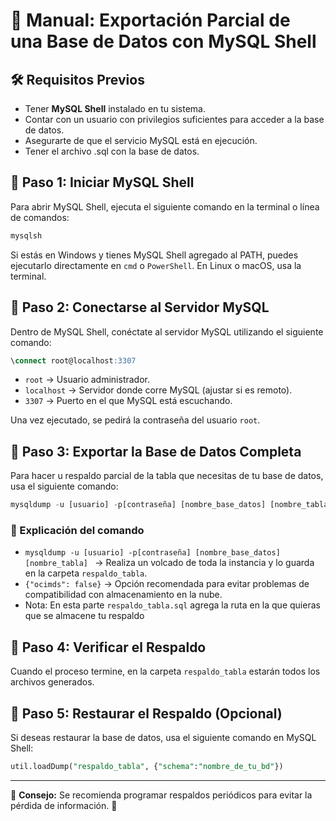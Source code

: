 # 📘 Manual: Exportación Parcial de una Base de Datos con MySQL Shell

## 🛠 Requisitos Previos
- Tener **MySQL Shell** instalado en tu sistema.
- Contar con un usuario con privilegios suficientes para acceder a la base de datos.
- Asegurarte de que el servicio MySQL está en ejecución.
- Tener el archivo .sql con la base de datos.

## 🚀 Paso 1: Iniciar MySQL Shell
Para abrir MySQL Shell, ejecuta el siguiente comando en la terminal o línea de comandos:

```sh
mysqlsh
```

Si estás en Windows y tienes MySQL Shell agregado al PATH, puedes ejecutarlo directamente en `cmd` o `PowerShell`. En Linux o macOS, usa la terminal.

## 🚀 Paso 2: Conectarse al Servidor MySQL
Dentro de MySQL Shell, conéctate al servidor MySQL utilizando el siguiente comando:

```sql
\connect root@localhost:3307
```

- `root` → Usuario administrador.
- `localhost` → Servidor donde corre MySQL (ajustar si es remoto).
- `3307` → Puerto en el que MySQL está escuchando.

Una vez ejecutado, se pedirá la contraseña del usuario `root`.

## 🚀 Paso 3: Exportar la Base de Datos Completa
Para hacer u respaldo parcial de la tabla que necesitas de tu base de datos, usa el siguiente comando:

```sql
mysqldump -u [usuario] -p[contraseña] [nombre_base_datos] [nombre_tabla] > respaldo_tabla.sql
```

### 🔹 Explicación del comando
- `mysqldump -u [usuario] -p[contraseña] [nombre_base_datos] [nombre_tabla] ` → Realiza un volcado de toda la instancia y lo guarda en la carpeta `respaldo_tabla`.
- `{"ocimds": false}` → Opción recomendada para evitar problemas de compatibilidad con almacenamiento en la nube.
- Nota: En esta parte `respaldo_tabla.sql` agrega la ruta en la que quieras que se almacene tu respaldo

## 🚀 Paso 4: Verificar el Respaldo
Cuando el proceso termine, en la carpeta `respaldo_tabla` estarán todos los archivos generados.

## 🚀 Paso 5: Restaurar el Respaldo (Opcional)
Si deseas restaurar la base de datos, usa el siguiente comando en MySQL Shell:

```sql
util.loadDump("respaldo_tabla", {"schema":"nombre_de_tu_bd"})
```

---
📌 **Consejo:** Se recomienda programar respaldos periódicos para evitar la pérdida de información. 🚀

